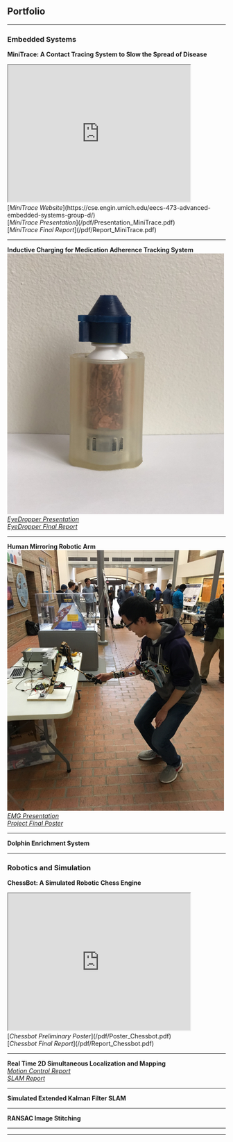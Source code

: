 ## Portfolio

---

### Embedded Systems

<b>MiniTrace: A Contact Tracing System to Slow the Spread of Disease</b>
<br>
<iframe width="420" height="315"
src="https://youtube.com/embed/rDnrx0CwW2o">
</iframe>
<br>
[<i>MiniTrace Website</i>](https://cse.engin.umich.edu/eecs-473-advanced-embedded-systems-group-d/)
<br>
[<i>MiniTrace Presentation</i>](/pdf/Presentation_MiniTrace.pdf)
<br>
[<i>MiniTrace Final Report</i>](/pdf/Report_MiniTrace.pdf)

---
<b>Inductive Charging for Medication Adherence Tracking System</b>
<br>
<img src="images/EyeDropper/EyeDropperBottle.jpg?raw=true" style="width:500px;height:600px;">
<br>
[<i>EyeDropper Presentation</i>](/pdf/Presentation_EyeDropper.pdf)
<br>
[<i>EyeDropper Final Report</i>](/pdf/Report_EyeDropper.pdf)

---
<b>Human Mirroring Robotic Arm</b>
<br>
<img src="images/HumanMirroringRoboticArm/HCInteraction.JPG?raw=true" style="width:500px;height:600px;">
<br>
[<i>EMG Presentation</i>](/pdf/Presentation_HumanMirroringRoboticArm.pdf)
<br>
[<i>Project Final Poster</i>](/pdf/Poster_HumanMirroringRoboticArm.pdf)

---
<b>Dolphin Enrichment System</b>

---

### Robotics and Simulation

<b>ChessBot: A Simulated Robotic Chess Engine</b>
<br>
<iframe width="420" height="315"
src="https://youtube.com/embed/A8CCiv3MewY">
</iframe>
<br>
[<i>Chessbot Preliminary Poster</i>](/pdf/Poster_Chessbot.pdf)
<br>
[<i>Chessbot Final Report</i>](/pdf/Report_Chessbot.pdf)
<br>

---
<b>Real Time 2D Simultaneous Localization and Mapping</b>
<br>
[<i>Motion Control Report</i>](/pdf/Report_SLAM_MotionControl.pdf)
<br>
[<i>SLAM Report</i>](https://gitlab.eecs.umich.edu/lukecohe/botlab_escape_challenge/-/wikis/Escape-Challenge-Wiki)

---
<b>Simulated Extended Kalman Filter SLAM</b>
<br>

---
<b>RANSAC Image Stitching</b>
<br>

---





---
<!-- Remove above link if you don't want to attibute -->
